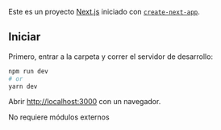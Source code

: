 Este es un proyecto [Next.js](https://nextjs.org/) iniciado con [`create-next-app`](https://github.com/vercel/next.js/tree/canary/packages/create-next-app).

## Iniciar

Primero, entrar  a la carpeta y correr el servidor de desarrollo:

```bash
npm run dev
# or
yarn dev
```

Abrir [http://localhost:3000](http://localhost:3000) con un navegador.

No requiere módulos externos


